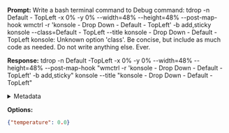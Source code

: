 **Prompt:**
Write a bash terminal command to Debug command: tdrop -n Default - TopLeft -x 0% -y 0% --width=48% --height=48% --post-map-hook wmctrl -r 'konsole - Drop Down - Default - TopLeft' -b add,sticky konsole --class=Default - TopLeft --title konsole - Drop Down - Default - TopLeft
konsole: Unknown option 'class'. Be concise, but include as much code as needed. Do not write anything else. Ever.


**Response:**
tdrop -n Default -TopLeft -x 0% -y 0% --width=48% --height=48% --post-map-hook "wmctrl -r 'konsole - Drop Down - Default - TopLeft' -b add,sticky" konsole --title "konsole - Drop Down - Default - TopLeft"

<details><summary>Metadata</summary>

- Duration: 6929 ms
- Datetime: 2023-10-15T18:57:14.685383
- Model: gpt-3.5-turbo-0613

</details>

**Options:**
```json
{"temperature": 0.0}
```

